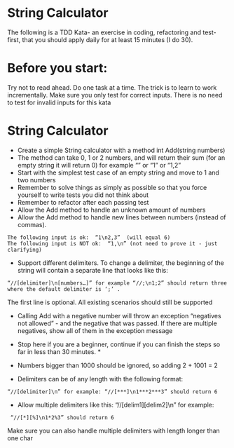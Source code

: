 # String Calculator
The following is a TDD Kata- an exercise in coding, refactoring and test-first, that you should apply daily for at least 15 minutes (I do 30).

# Before you start: 

Try not to read ahead.
Do one task at a time. The trick is to learn to work incrementally.
Make sure you only test for correct inputs. There is no need to test for invalid inputs for this kata

# String Calculator

* Create a simple String calculator with a method int Add(string numbers)
* The method can take 0, 1 or 2 numbers, and will return their sum (for an empty string it will return 0) for example “” or “1” or “1,2”
* Start with the simplest test case of an empty string and move to 1 and two numbers
* Remember to solve things as simply as possible so that you force yourself to write tests you did not think about
* Remember to refactor after each passing test
* Allow the Add method to handle an unknown amount of numbers
* Allow the Add method to handle new lines between numbers (instead of commas).
 
```
The following input is ok:  “1\n2,3”  (will equal 6)
The following input is NOT ok:  “1,\n” (not need to prove it - just clarifying)
```

* Support different delimiters.
To change a delimiter, the beginning of the string will contain a separate line that looks like this:   

```
“//[delimiter]\n[numbers…]” for example “//;\n1;2” should return three where the default delimiter is ‘;’ .
```

The first line is optional. All existing scenarios should still be supported

* Calling Add with a negative number will throw an exception “negatives not allowed” - and the negative that was passed. If there are multiple negatives, show all of them in the exception message
 

* Stop here if you are a beginner, continue if you can finish the steps so far in less than 30 minutes. *

* Numbers bigger than 1000 should be ignored, so adding 2 + 1001  = 2
* Delimiters can be of any length with the following format:  

```
“//[delimiter]\n” for example: “//[***]\n1***2***3” should return 6
```

* Allow multiple delimiters like this:  “//[delim1][delim2]\n” for example:

```
 “//[*][%]\n1*2%3” should return 6
 ```
 
Make sure you can also handle multiple delimiters with length longer than one char